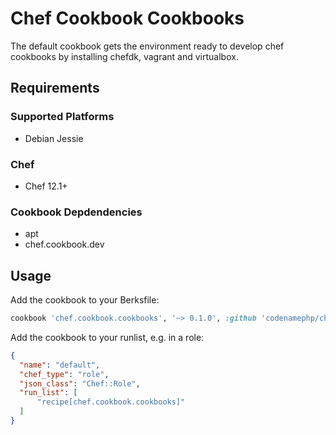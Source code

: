 # Chef Cookbook Cookbooks

The default cookbook gets the environment ready to develop chef cookbooks by installing chefdk, vagrant and virtualbox.

## Requirements

### Supported Platforms

- Debian Jessie

### Chef

- Chef 12.1+

### Cookbook Depdendencies

- apt
- chef.cookbook.dev

## Usage

Add the cookbook to your Berksfile:

```ruby
cookbook 'chef.cookbook.cookbooks', '~> 0.1.0', :github 'codenamephp/chef.cookbook.cookbooks'
```

Add the cookbook to your runlist, e.g. in a role:

```json
{
  "name": "default",
  "chef_type": "role",
  "json_class": "Chef::Role",
  "run_list": [
	  "recipe[chef.cookbook.cookbooks]"
  ]
}
```